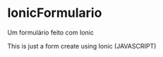 # IonicFormulario
Um formulário feito com Ionic

This is just a form create using Ionic (JAVASCRIPT)
